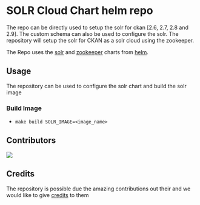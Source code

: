 # SOLR Cloud Chart helm repo

The repo can be directly used to setup the solr for ckan [2.6, 2.7, 2.8 and 2.9].
The custom schema can also be used to configure the solr. The repository will setup the solr for CKAN as a solr cloud using the zookeeper.

The Repo uses the [solr](https://github.com/helm/charts/tree/master/incubator/solr) and [zookeeper](https://github.com/helm/charts/tree/master/incubator/zookeeper) charts from [helm](https://github.com/helm/charts/tree/master/incubator/).

## Usage

The repository can be used to configure the solr chart and build the solr image

### Build Image

- `make build SOLR_IMAGE=<image_name>`

## Contributors

<a href="https://github.comdatopian/ckan-cloud-solr/graphs/contributors"><img src="https://contributors-img.web.app/image?repo=datopian/ckan-cloud-solr" /></a>

## Credits

The repository is possible due the amazing contributions out their and we would like to give [credits](./CREDITS.md) to them
